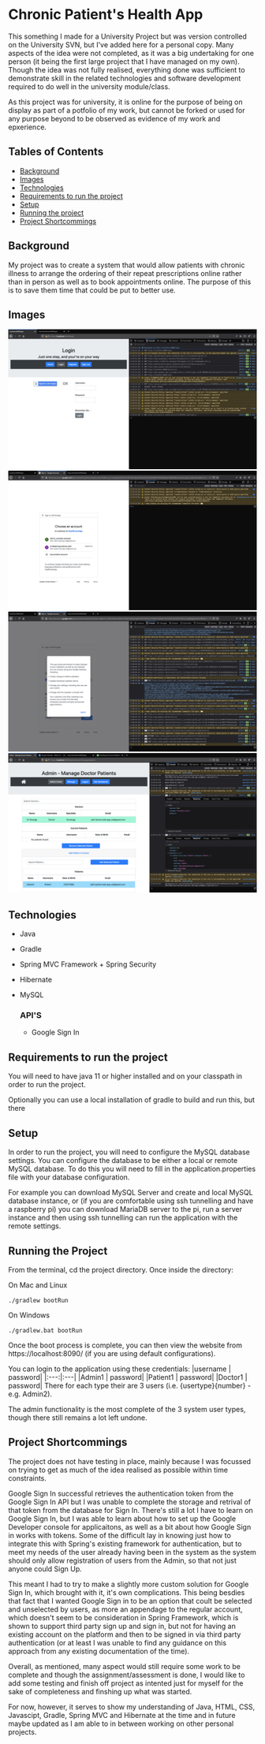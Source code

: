 # Chronic Patient's Health App
This something I made for a University Project but was version controlled on the University SVN, but I've added here for a personal copy. Many aspects of the idea were not completed, as it was a big undertaking for one person (it being the first large project that I have managed on my own). 
Though the idea was not fully realised, everything done was sufficient to demonstrate skill in the related technologies and software development required to do well in the university module/class.

As this project was for university, it is online for the purpose of being on display as part of a potfolio of my work, but cannot be forked or used for any purpose beyond to be observed as evidence of my work and epxerience.

## Tables of Contents
* [Background](#background)
* [Images](#images)
* [Technologies](#technologies)
* [Requirements to run the project](#requirements-to-run-the-project)
* [Setup](#setup)
* [Running the project](#running-the-project)
* [Project Shortcommings](#shortcommings)

## Background
My project was to create a system that would allow patients with chronic illness to arrange the ordering of their repeat prescriptions online rather than in person as well as to book appointments online. The purpose of this is to save them time that could be put to better use.

## Images
![Login](./images/Login.png)
![Google Sign In](./images/GSignIn1.png)
![Google Sign In](./images/GSignIn4.png)
![Admin's Doctor-Patient dashboard](./images/image034.png)


## Technologies
- Java 
- Gradle
- Spring MVC Framework + Spring Security
- Hibernate
- MySQL

    ### API'S
    - Google Sign In

## Requirements to run the project
You will need to have java 11 or higher installed and on your classpath in order to run the project.

Optionally you can use a local installation of gradle to build and run this, but there


## Setup
In order to run the project, you will need to configure the MySQL database settings. You can configure the database to be either a local or remote MySQL database. To do this you will need to fill in the application.properties file with your database configuration.

For example you can download MySQL Server and create and local MySQL database instance, or (if you are comfortable using ssh tunnelling and have a raspberry pi) you can download MariaDB server to the pi, run a server instance and then using ssh tunnelling can run the application with the remote settings.

## Running the Project
From the terminal, cd the project directory. Once inside the directory: 

On Mac and Linux
```
./gradlew bootRun
```

On Windows
```
./gradlew.bat bootRun
```

Once the boot process is complete, you can then view the website from https://localhost:8090/ (if you are using default configurations). 

You can login to the application using these credentials:
|username | password|
|:---:|:---|
|Admin1  | password|
|Patient1 | password|
|Doctor1 | password|
There for each type their are 3 users (i.e. {usertype}{number} - e.g. Admin2). 

The admin functionality is the most complete of the 3 system user types, though there still remains a lot left undone.

## Project Shortcommings
The project does not have testing in place, mainly because I was focussed on trying to get as much of the idea realised as possible within time constraints. 

Google Sign In successful retrieves the authentication token from the Google Sign In API but I was unable to complete the storage and retrival of that token from the database for Sign In. There's still a lot I have to learn on Google Sign In, but I was able to learn about how to set up the Google Developer console for applicaitons, as well as a bit about how Google Sign in works with tokens. Some of the difficult lay in knowing just how to integrate this with Spring's existing framework for authentication, but to meet my needs of the user already having been in the system as the system should only allow registration of users from the Admin, so that not just anyone could Sign Up. 

This meant I had to try to make a slightly more custom solution for Google Sign In, which brought with it, it's own complications. This being besdies that fact that I wanted Google Sign in to be an option that coult be selected and unselected by users, as more an appendage to the regular account, which doesn't seem to be consideration in Spring Framework, which is shown to support third party sign up and sign in, but not for having an existing account on the platform and then to be signed in via third party authentication (or at least I was unable to find any guidance on this approach from any existing documentation of the time).
 
Overall, as mentioned, many aspect would still require some work to be complete and though the assignment/assessment is done, I would like to add some testing and finish off project as intented just for myself for the sake of completeness and finshing up what was started.

For now, however, it serves to show my understanding of Java, HTML, CSS, Javascipt, Gradle, Spring MVC and Hibernate at the time and in future maybe updated as I am able to in between working on other personal projects.